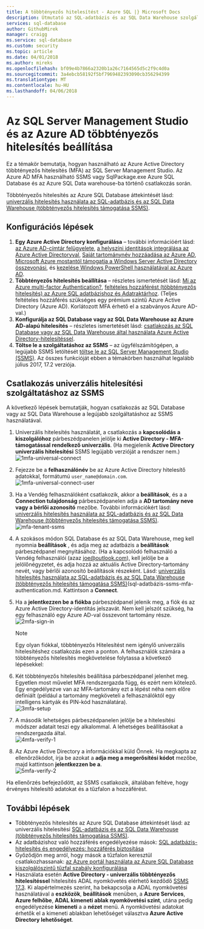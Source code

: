 ```yaml
---
title: A többtényezős hitelesítést - Azure SQL |} Microsoft Docs
description: Útmutató az SQL-adatbázis és az SQL Data Warehouse szolgáltatáshoz az SSMS Multi-Factored-hitelesítés használatára.
services: sql-database
author: GithubMirek
manager: craigg
ms.service: sql-database
ms.custom: security
ms.topic: article
ms.date: 04/01/2018
ms.author: mireks
ms.openlocfilehash: bf09e4b7866a2320b1a26c7164565d5c2f9c4d0a
ms.sourcegitcommit: 3a4ebcb58192f5bf7969482393090cb356294399
ms.translationtype: MT
ms.contentlocale: hu-HU
ms.lasthandoff: 04/06/2018
---
```

# <a name="configure-multi-factor-authentication-for-sql-server-management-studio-and-azure-ad"></a>Az SQL Server Management Studio és az Azure AD többtényezős hitelesítés beállítása

Ez a témakör bemutatja, hogyan használható az Azure Active Directory többtényezős hitelesítés (MFA) az SQL Server Management Studio. Az Azure AD MFA használható SSMS vagy SqlPackage.exe Azure SQL Database és az Azure SQL Data warehouse-ba történő csatlakozás során.

Többtényezős hitelesítés az Azure SQL Database áttekintését lásd: [univerzális hitelesítés használata az SQL-adatbázis és az SQL Data Warehouse (többtényezős hitelesítés támogatása SSMS)](sql-database-ssms-mfa-authentication.md).

## <a name="configuration-steps"></a>Konfigurációs lépések

1. **Egy Azure Active Directory konfigurálása** – további információért lásd: [az Azure AD-címtár felügyelete](https://msdn.microsoft.com/library/azure/hh967611.aspx), [a helyszíni identitások integrálása az Azure Active Directoryval](../active-directory/active-directory-aadconnect.md), [ Saját tartománynév hozzáadása az Azure AD](https://azure.microsoft.com/blog/2012/11/28/windows-azure-now-supports-federation-with-windows-server-active-directory/), [Microsoft Azure mostantól támogatja a Windows Server Active Directory összevonási](https://azure.microsoft.com/blog/2012/11/28/windows-azure-now-supports-federation-with-windows-server-active-directory/), és [kezelése Windows PowerShell használatával az Azure AD](https://msdn.microsoft.com/library/azure/jj151815.aspx).
2. **Többtényezős hitelesítés beállítása** – részletes ismertetését lásd: [Mi az Azure multi-factor Authentication?](../multi-factor-authentication/multi-factor-authentication.md), [feltételes hozzáférést (többtényezős hitelesítés) az Azure SQL adatbázishoz és Adatraktárhoz](sql-database-conditional-access.md). (Teljes feltételes hozzáférés szükséges egy prémium szintű Azure Active Directory (Azure AD). Korlátozott MFA érhető el a szabványos Azure AD-val.)
3. **Konfigurálja az SQL Database vagy az SQL Data Warehouse az Azure AD-alapú hitelesítés** – részletes ismertetését lásd: [csatlakozás az SQL Database vagy az SQL Data Warehouse által használata Azure Active Directory-hitelesítéssel](sql-database-aad-authentication.md).
4. **Töltse le a szolgáltatáshoz az SSMS** – az ügyfélszámítógépen, a legújabb SSMS letöltését [töltse le az SQL Server Management Studio (SSMS)](https://msdn.microsoft.com/library/mt238290.aspx). Az összes funkcióját ebben a témakörben használhat legalább július 2017, 17.2 verziója.  

## <a name="connecting-by-using-universal-authentication-with-ssms"></a>Csatlakozás univerzális hitelesítési szolgáltatáshoz az SSMS

A következő lépések bemutatják, hogyan csatlakozás az SQL Database vagy az SQL Data Warehouse a legújabb szolgáltatáshoz az SSMS használatával.

1. Univerzális hitelesítés használatát, a csatlakozás a **kapcsolódás a kiszolgálóhoz** párbeszédpanelen jelölje ki **Active Directory - MFA-támogatással rendelkező univerzális**. (Ha megjelenik **Active Directory univerzális hitelesítési** SSMS legújabb verzióját a rendszer nem.)  
   ![1mfa-universal-connect][1]  
2. Fejezze be a **felhasználónév** be az Azure Active Directory hitelesítő adatokkal, formátumú `user_name@domain.com`.  
   ![1mfa-universal-connect-user](./media/sql-database-ssms-mfa-auth/1mfa-universal-connect-user.png)   
3. Ha a Vendég felhasználóként csatlakozik, akkor a **beállítások**, és a a **Connection tulajdonság** párbeszédpanelen adja a **AD tartomány neve vagy a bérlői azonosító** mezőbe. További információkért lásd: [univerzális hitelesítés használata az SQL-adatbázis és az SQL Data Warehouse (többtényezős hitelesítés támogatása SSMS)](sql-database-ssms-mfa-authentication.md).
   ![mfa-tenant-ssms](./media/sql-database-ssms-mfa-auth/mfa-tenant-ssms.png)   
4. A szokásos módon SQL Database és az SQL Data Warehouse, meg kell nyomnia **beállítások** , és adja meg az adatbázis a **beállítások** párbeszédpanel megnyitásához. (Ha a kapcsolódó felhasználó a Vendég felhasználói (azaz joe@outlook.com), kell jelölje be a jelölőnégyzetet, és adja hozzá az aktuális Active Directory-tartomány nevét, vagy bérlői azonosító beállítások részeként. Lásd: [univerzális hitelesítés használata az SQL-adatbázis és az SQL Data Warehouse (többtényezős hitelesítés támogatása SSMS)]()(sql-adatbázis-ssms-mfa-authentication.md. Kattintson a **Connect**.  
5. Ha a **jelentkezzen be a fiókba** párbeszédpanel jelenik meg, a fiók és az Azure Active Directory-identitás jelszavát. Nem kell jelszót szükség, ha egy felhasználó egy Azure AD-val összevont tartomány része.  
   ![2mfa-sign-in][2]  

   > [!NOTE]
   > Egy olyan fiókkal, többtényezős Hitelesítést nem igénylő univerzális hitelesítéshez csatlakozás ezen a ponton. A felhasználók számára a többtényezős hitelesítés megkövetelése folytassa a következő lépésekkel:
   >  
   
6. Két többtényezős hitelesítés beállítása párbeszédpanel jelenhet meg. Egyetlen most művelet MFA rendszergazda függ, és ezért nem kötelező. Egy engedélyezve van az MFA-tartomány ezt a lépést néha nem előre definiált (például a tartomány megköveteli a felhasználóktól egy intelligens kártyák és PIN-kód használatára).  
   ![3mfa-setup][3]  
7. A második lehetséges párbeszédpanelen jelölje be a hitelesítési módszer adatait teszi egy alkalommal. A lehetséges beállításokat a rendszergazda által.  
   ![4mfa-verify-1][4]  
8. Az Azure Active Directory a információkkal küld Önnek. Ha megkapta az ellenőrzőkódot, írja be azokat a **adja meg a megerősítési kódot** mezőbe, majd kattintson **jelentkezzen be a**.  
   ![5mfa-verify-2][5]  

Ha ellenőrzés befejeződött, az SSMS csatlakozik, általában feltéve, hogy érvényes hitelesítő adatokat és a tűzfalon a hozzáférést.

## <a name="next-steps"></a>További lépések

- Többtényezős hitelesítés az Azure SQL Database áttekintését lásd: az univerzális hitelesítési [SQL-adatbázis és az SQL Data Warehouse (többtényezős hitelesítés támogatása SSMS)](sql-database-ssms-mfa-authentication.md).  
- Az adatbázishoz való hozzáférés engedélyezése mások: [SQL adatbázis-hitelesítés és engedélyezés: hozzáférés biztosítása](sql-database-manage-logins.md)  
- Győződjön meg arról, hogy mások a tűzfalon keresztül csatlakozhassanak: [az Azure portál használata az Azure SQL Database kiszolgálószintű tűzfal szabály konfigurálása](sql-database-configure-firewall-settings.md)  
- Használata esetén **Active Directory - univerzális többtényezős hitelesítéssel** hitelesítés ADAL nyomkövetés elérhető kezdődő [SSMS 17.3](https://docs.microsoft.com/sql/ssms/download-sql-server-management-studio-ssms). Ki alapértelmezés szerint, ha bekapcsolja a ADAL nyomkövetési használatával a **eszközök**, **beállítások** menüben, a **Azure Services**, **Azure felhőbe**,  **ADAL kimeneti ablak nyomkövetési szint**, utána pedig engedélyezése **kimeneti** a a **nézet** menü. A nyomkövetési adatokat érhetők el a kimeneti ablakban lehetőséget választva **Azure Active Directory lehetőséget**.   


[1]: ./media/sql-database-ssms-mfa-auth/1mfa-universal-connect.png
[2]: ./media/sql-database-ssms-mfa-auth/2mfa-sign-in.png
[3]: ./media/sql-database-ssms-mfa-auth/3mfa-setup.png
[4]: ./media/sql-database-ssms-mfa-auth/4mfa-verify-1.png
[5]: ./media/sql-database-ssms-mfa-auth/5mfa-verify-2.png

